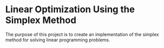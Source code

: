 # Linear Optimization Using the Simplex Method

The purpose of this project is to create an implementation of the simplex method for solving linear programming problems.
